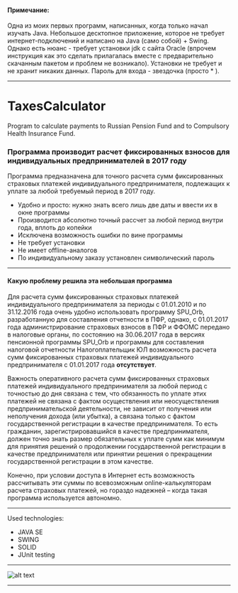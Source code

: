 #### Примечание:
Одна из моих первых программ, написанных, когда только начал изучать Java. Небольшое десктопное приложение,
которое не требует интернет-подключений и написано на Java (само собой) + Swing. Однако есть нюанс - требует установки
jdk с сайта Oracle (впрочем инструкция как это сделать прилагалась вместе с предварительно скачанным пакетом и проблем
не возникало). Установки не требует и не хранит никаких данных. Пароль для входа - звездочка (просто * ).

 ***
 
# TaxesCalculator
Program to calculate payments to Russian Pension Fund and to Compulsory Health Insurance Fund.

### Программа производит расчет фиксированных взносов для индивидуальных предпринимателей в 2017 году

 Программа предназначена для точного расчета сумм фиксированных страховых платежей индивидуального предпринимателя, подлежащих к уплате за любой требуемый период в 2017 году.
 - Удобно и просто: нужно знать всего лишь две даты и ввести их в окне программы
 - Производится абсолютно точный рассчет за любой период внутри года, вплоть до копейки
 - Исключена возможность ошибки по вине программы
 - Не требует установки
 - Не имеет offline-аналогов
 - По индивидуальному заказу установлен символический пароль

 ***

 #### Какую проблему решила эта небольшая программа

 Для расчета сумм фиксированных страховых платежей индивидуального предпринимателя за периоды с 01.01.2010 и по 31.12.2016 года очень удобно использовать программу SPU_Orb, разработанную для составления отчетности в ПФР, однако, с 01.01.2017 года администрирование страховых взносов в ПФР и ФФОМС передано в налоговые органы, по состоянию на 30.06.2017 года в версиях пенсионной программы SPU_Orb и программы для составления налоговой отчетности Налогоплательщик ЮЛ возможность расчета сумм фиксированных страховых платежей индивидуального предпринимателя с 01.01.2017 года **отсутствует**.

 Важность оперативного расчета сумм фиксированных страховых платежей индивидуального предпринимателя за любой период с точностью до дня связана с тем, что обязанность по уплате этих платежей не связана с фактом осуществления или неосуществления предпринимательской деятельности, не зависит от получения или неполучения дохода (или убытка), а связана только с фактом государственной регистрации в качестве предпринимателя. То есть гражданин, зарегистрировавшийся в качестве предпринимателя, должен точно знать размер обязательных к уплате сумм как минимум для принятия решений о продолжении государственной регистрации в качестве предпринимателя или принятии решения о прекращении государственной регистрации в этом качестве.

 Конечно, при условии доступа в Интернет есть возможность рассчитывать эти суммы по всевозможным online-калькуляторам расчета страховых платежей, но гораздо надежней – когда такая программа используется автономно.



***
 Used technologies:
- JAVA SE
- SWING
- SOLID
- JUnit testing
***

![alt text](https://user-images.githubusercontent.com/22102712/28534702-38c2220c-70aa-11e7-81e7-0657e727241c.jpg)
***

